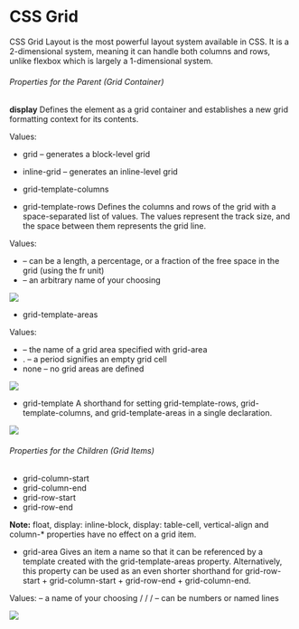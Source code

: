 # CSS Grid

CSS Grid Layout is the most powerful layout system available in CSS. It is a 2-dimensional system, meaning it can handle both columns and rows, unlike flexbox which is largely a 1-dimensional system.

###### Properties for the Parent (Grid Container)
**display**
Defines the element as a grid container and establishes a new grid formatting context for its contents.

Values:
- grid – generates a block-level grid
- inline-grid – generates an inline-level grid

- grid-template-columns
- grid-template-rows
Defines the columns and rows of the grid with a space-separated list of values. The values represent the track size, and the space between them represents the grid line.

Values:
- <track-size> – can be a length, a percentage, or a fraction of the free space in the grid (using the fr unit)
- <line-name> – an arbitrary name of your choosing

![](https://css-tricks.com/wp-content/uploads/2018/11/template-columns-rows-01.svg)

- grid-template-areas

Values:

- <grid-area-name> – the name of a grid area specified with grid-area
- . – a period signifies an empty grid cell
- none – no grid areas are defined

![](https://css-tricks.com/wp-content/uploads/2018/11/dddgrid-template-areas.svg)

- grid-template
A shorthand for setting grid-template-rows, grid-template-columns, and grid-template-areas in a single declaration.

![](https://css-tricks.com/wp-content/uploads/2018/11/dddgrid-gap.svg)

###### Properties for the Children (Grid Items)
- grid-column-start
- grid-column-end
- grid-row-start
- grid-row-end

**Note:**
float, display: inline-block, display: table-cell, vertical-align and column-* properties have no effect on a grid item.

- grid-area
Gives an item a name so that it can be referenced by a template created with the grid-template-areas property. Alternatively, this property can be used as an even shorter shorthand for grid-row-start + grid-column-start + grid-row-end + grid-column-end.

Values:
<name> – a name of your choosing
<row-start> / <column-start> / <row-end> / <column-end> – can be numbers or named lines

![](https://css-tricks.com/wp-content/uploads/2018/11/grid-area.svg)